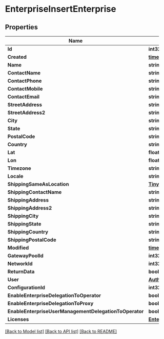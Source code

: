 # EnterpriseInsertEnterprise

## Properties

Name | Type | Description | Notes
------------ | ------------- | ------------- | -------------
**Id** | **int32** |  | [optional] 
**Created** | [**time.Time**](time.Time.md) |  | [optional] 
**Name** | **string** |  | [optional] 
**ContactName** | **string** |  | [optional] 
**ContactPhone** | **string** |  | [optional] 
**ContactMobile** | **string** |  | [optional] 
**ContactEmail** | **string** |  | [optional] 
**StreetAddress** | **string** |  | [optional] 
**StreetAddress2** | **string** |  | [optional] 
**City** | **string** |  | [optional] 
**State** | **string** |  | [optional] 
**PostalCode** | **string** |  | [optional] 
**Country** | **string** |  | [optional] 
**Lat** | **float64** |  | [optional] 
**Lon** | **float64** |  | [optional] 
**Timezone** | **string** |  | [optional] 
**Locale** | **string** |  | [optional] 
**ShippingSameAsLocation** | [**Tinyint**](tinyint.md) |  | [optional] 
**ShippingContactName** | **string** |  | [optional] 
**ShippingAddress** | **string** |  | [optional] 
**ShippingAddress2** | **string** |  | [optional] 
**ShippingCity** | **string** |  | [optional] 
**ShippingState** | **string** |  | [optional] 
**ShippingCountry** | **string** |  | [optional] 
**ShippingPostalCode** | **string** |  | [optional] 
**Modified** | [**time.Time**](time.Time.md) |  | [optional] 
**GatewayPoolId** | **int32** |  | [optional] 
**NetworkId** | **int32** |  | [optional] 
**ReturnData** | **bool** |  | [optional] 
**User** | [**AuthObject**](auth_object.md) |  | [optional] 
**ConfigurationId** | **int32** |  | 
**EnableEnterpriseDelegationToOperator** | **bool** |  | [optional] 
**EnableEnterpriseDelegationToProxy** | **bool** |  | [optional] 
**EnableEnterpriseUserManagementDelegationToOperator** | **bool** |  | [optional] 
**Licenses** | [**EnterpriseInsertEnterpriseAllOfLicenses**](enterprise_insert_enterprise_allOf_licenses.md) |  | [optional] 

[[Back to Model list]](../README.md#documentation-for-models) [[Back to API list]](../README.md#documentation-for-api-endpoints) [[Back to README]](../README.md)


